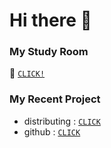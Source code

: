 # Hi there 👋
### My Study Room
:red_car: [`CLICK!`](https://www.notion.so/HYEOKE-s-Study-5a44a9c05fc747618c7a6b9d0a869305)<br />
### My Recent Project 
- distributing : [`CLICK`](https://www.pvi.co.kr/)
- github : [`CLICK`](https://github.com/hyeok0902e/numberone)


<!--
**devhyeoke/devhyeoke** is a ✨ _special_ ✨ repository because its `README.md` (this file) appears on your GitHub profile.

Here are some ideas to get you started:

- 🔭 I’m currently working on ...
- 🌱 I’m currently learning ...
- 👯 I’m looking to collaborate on ...
- 🤔 I’m looking for help with ...
- 💬 Ask me about ...
- 📫 How to reach me: ...
- 😄 Pronouns: ...
- ⚡ Fun fact: ...
-->
